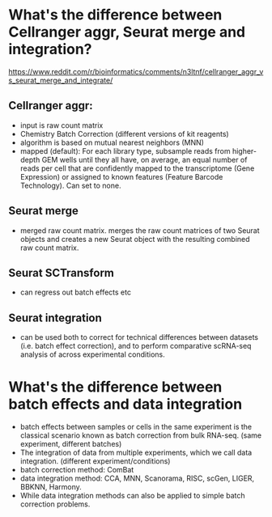 # What's the difference between Cellranger aggr, Seurat merge and integration?
https://www.reddit.com/r/bioinformatics/comments/n3ltnf/cellranger_aggr_vs_seurat_merge_and_integrate/

## Cellranger aggr:
- input is raw count matrix
- Chemistry Batch Correction (different versions of kit reagents)
- algorithm is based on mutual nearest neighbors (MNN)
- mapped (default): For each library type, subsample reads from higher-depth GEM wells until they all have, on average, an equal number of reads per cell that are confidently mapped to the transcriptome (Gene Expression) or assigned to known features (Feature Barcode Technology). Can set to none. 

## Seurat merge
- merged raw count matrix. merges the raw count matrices of two Seurat objects and creates a new Seurat object with the resulting combined raw count matrix. 

## Seurat SCTransform
- can regress out batch effects etc

## Seurat integration
- can be used both to correct for technical differences between datasets (i.e. batch effect correction), and to perform comparative scRNA-seq analysis of across experimental conditions.

# What's the difference between batch effects and data integration
- batch effects between samples or cells in the same experiment is the classical scenario known as batch correction from bulk RNA-seq. (same experiment, different batches)
- The integration of data from multiple experiments, which we call data integration. (different experiment/conditions)
- batch correction method: ComBat
- data integration method: CCA, MNN, Scanorama, RISC, scGen, LIGER, BBKNN, Harmony. 
- While data integration methods can also be applied to simple batch correction problems.
